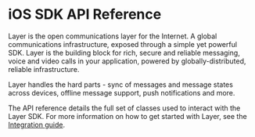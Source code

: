 # iOS SDK API Reference

Layer is the open communications layer for the Internet. A global communications infrastructure, exposed through a simple yet powerful SDK. Layer is the building block for rich, secure and reliable messaging, voice and video calls in your application, powered by globally-distributed, reliable infrastructure.

Layer handles the hard parts - sync of messages and message states across devices, offline message support, push notifications and more.

The API reference details the full set of classes used to interact with the Layer SDK. For more information on how to get started with Layer, see the [Integration guide](/docs/integration/ios).
